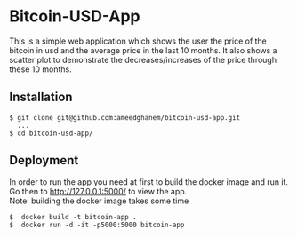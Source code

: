 # Bitcoin-USD-App
This is a simple web application which shows the user the price of the bitcoin in usd and the average price in the last 10 months.
It also shows a scatter plot to demonstrate the decreases/increases of the price through these 10 months. 

## Installation
```
$ git clone git@github.com:ameedghanem/bitcoin-usd-app.git
  ...
$ cd bitcoin-usd-app/
```

## Deployment
In order to run the app you need at first to build the docker image and run it.
Go then to http://127.0.0.1:5000/ to view the app.<br />
Note: building the docker image takes some time
```
$  docker build -t bitcoin-app .
$  docker run -d -it -p5000:5000 bitcoin-app
